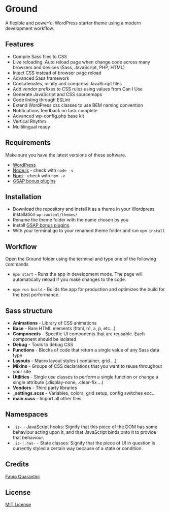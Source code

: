 # Ground
A flexible and powerful WordPress starter theme using a modern development workflow.

## Features
* Compile Sass files to CSS
* Live reloading. Auto reload page when change code across many browsers and devices (Sass, JavaScript, PHP, HTML)
* Inject CSS instead of browser page reload
* Advanced Sass framework
* Concatenates, minify and compress JavaScript files
* Add vendor prefixes to CSS rules using values from Can I Use
* Generate JavaScript and CSS sourcemaps
* Code linting through ESLint
* Extend WordPress css classes to use BEM naming convention
* Notifications feedback on task complete
* Advanced wp-config.php base kit
* Vertical Rhythm
* Multilingual ready

## Requirements
Make sure you have the latest versions of these software.

* [WordPress](https://wordpress.org)
* [Node.js](https://nodejs.org) - check with `node -v`
* [Npm](https://www.npmjs.com/get-npm) - check with `npm -v`
* [GSAP bonus plugins](https://greensock.com/docs/v3/Installation#private)

## Installation
* Download the repository and install it as a theme in your Wordpress installation `wp-content/themes/`
* Rename the theme folder with the name chosen by you
* Install [GSAP bonus plugins](https://greensock.com/docs/v3/Installation#private).
* With your terminal go to your renamed theme folder and run `npm install`

## Workflow
Open the Ground folder using the terminal and type one of the following commands

* `npm start` - Runs the app in development mode. The page will automatically reload if you make changes to the code.

* `npm run build` - Builds the app for production and optimizes the build for the best performance.

## Sass structure
* **Animations** - Library of CSS animations
* **Base** - Bare HTML elements (html, h1, a, p, etc…)
* **Components** - Specific UI components that are reusable. Each component should be isolated
* **Debug** - Tools to debug CSS
* **Functions** - Blocks of code that return a single value of any Sass data type
* **Layouts** - Macro layout styles ( container, grid ...)
* **Mixins** - Groups of CSS declarations that you want to reuse throughout your site
* **Utilities** - Single use classes to perform a single function or change a single attribute (.display-none, .clear-fix ...)
* **Vendors** - Third party libraries
* **_settings.scss** - Variables, colors, grid setup, config switches ecc...
* **main.scss** - Import all other files

## Namespaces
* `.js-` - JavaScript hooks: Signify that this piece of the DOM has some behaviour acting upon it, and that JavaScript binds onto it to provide that behaviour.
* `.is-|.has-` - State classes: Signify that the piece of UI in question is currently styled a certain way because of a state or condition.

## Credits
[Fabio Quarantini](http://www.fabioquarantini.com)

## License
[MIT License](https://opensource.org/licenses/MIT)
